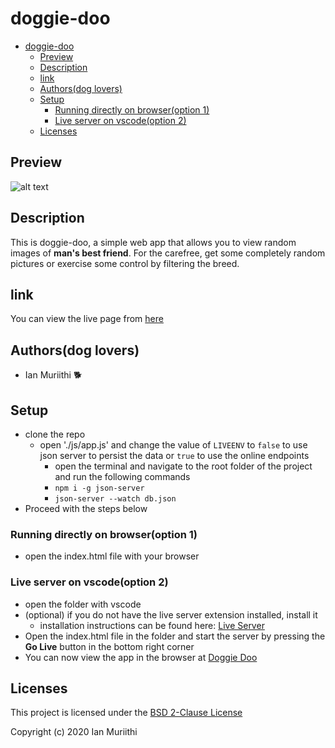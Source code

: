 # doggie-doo

- [doggie-doo](#doggie-doo)
  - [Preview](#preview)
  - [Description](#description)
  - [link](#link)
  - [Authors(dog lovers)](#authorsdog-lovers)
  - [Setup](#setup)
    - [Running directly on browser(option 1)](#running-directly-on-browseroption-1)
    - [Live server on vscode(option 2)](#live-server-on-vscodeoption-2)
  - [Licenses](#licenses)


## Preview
![alt text][preview]

## Description
This is doggie-doo, a simple web  app that allows you to view random images of **man's best friend**. For the carefree, get some completely random pictures or exercise some control by filtering the breed.

## link
You can view the live page from [here](https://muriithi-ian.github.io/doggie-doo/)

## Authors(dog lovers)
- Ian Muriithi 🐕

## Setup
- clone the repo
  - open './js/app.js' and change the value of `LIVEENV` to `false` to use json server to persist the data or `true` to use the online endpoints 
    - open the terminal and navigate to the root folder of the project and run the following commands
    - `npm i -g json-server `
    - `json-server --watch db.json`
- Proceed with the steps below
### Running directly on browser(option 1)
- open the index.html file with your browser
### Live server on vscode(option 2)
- open the folder with vscode
- (optional) if you do not have the live server extension installed, install it
  - installation instructions can be found here: [Live Server](https://marketplace.visualstudio.com/items?itemName=ritwickdey.LiveServer)
- Open the index.html file in the folder and start the server by pressing the **Go Live** button in the bottom right corner
- You can now view the app in the browser at [Doggie Doo](http://localhost:5500)

## Licenses
This project is licensed under the [BSD 2-Clause License ](./LICENSE)

Copyright (c) 2020 Ian Muriithi

[preview]: ./images/doggie-doo.gif "preview"
